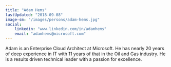 ```yaml
---
title: "Adam Hems"
lastUpdated: "2018-09-08"
image-sm: "/images/persons/adam-hems.jpg"
social: 
    linkedin: "www.linkedin.com/in/adamhems"
    email: "adamhems@microsoft.com"
---
```

Adam is an Enterprise Cloud Architect at Microsoft. He has nearly 20 years of deep experience in IT with 11 years of that in the Oil and Gas industry. He is a results driven technical leader with a passion for excellence.
